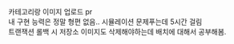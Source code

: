 카테고리랑 이미지 업로드 pr   
내 구현 능력은 정말 형편 없음.. 시뮬레이션 문제푸는데 5시간 걸림   
트랜잭션 롤백 시 저장소 이미지도 삭제해야하는데 배치에 대해서 공부해봄.    
